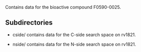 Contains data for the bioactive compound F0590-0025.

## Subdirectories

- cside/ contains data for the C-side search space on rv1821.

- nside/ contains data for the N-side search space on rv1821.

